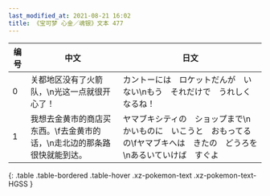 ```yaml
---
last_modified_at: 2021-08-21 16:02
title: 《宝可梦 心金／魂银》文本 477
---
```

| 编号 | 中文 | 日文 |
| ---- | ---- | ---- |
| 0 | 关都地区没有了火箭队，\n光这一点就很开心了！ | カントーには　ロケットだんが　いない\nもう　それだけで　うれしくなるね！ |
| 1 | 我想去金黄市的商店买东西。\f去金黄市的话，\n走北边的那条路很快就能到达。 | ヤマブキシティの　ショップまで\nかいものに　いこうと　おもってるの\fヤマブキへは　きたの　どうろを\nあるいていけば　すぐよ |
{: .table .table-bordered .table-hover .xz-pokemon-text .xz-pokemon-text-HGSS }